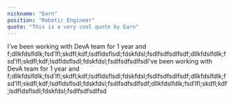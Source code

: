 ```yaml
---
nickname: "Earn"
position: "Robotic Engineer"
quote: "This is a very cool quote by Earn"
---
```


I’ve been working with DevA team for 1 year and f;dllkfdslfdlk;fsd’lfl;skdfl;kdf;lsdfldsflsdl;fdskfdsl;fsdlfsdfsdlfsdf;dllkfdslfdlk;fsd’lfl;skdfl;kdf;lsdfldsflsdl;fdskfdsl;fsdlfsdfsdlfsdI’ve been working with DevA team for 1 year and f;dllkfdslfdlk;fsd’lfl;skdfl;kdf;lsdfldsflsdl;fdskfdsl;fsdlfsdfsdlfsdf;dllkfdslfdlk;fsd’lfl;skdfl;kdf;lsdfldsflsdl;fdskfdsl;fsdlfsdfsdlfsdf;dllkfdslfdlk;fsd’lfl;skdfl;kdf;lsdfldsflsdl;fdskfdsl;fsdlfsdfsdlfsd

